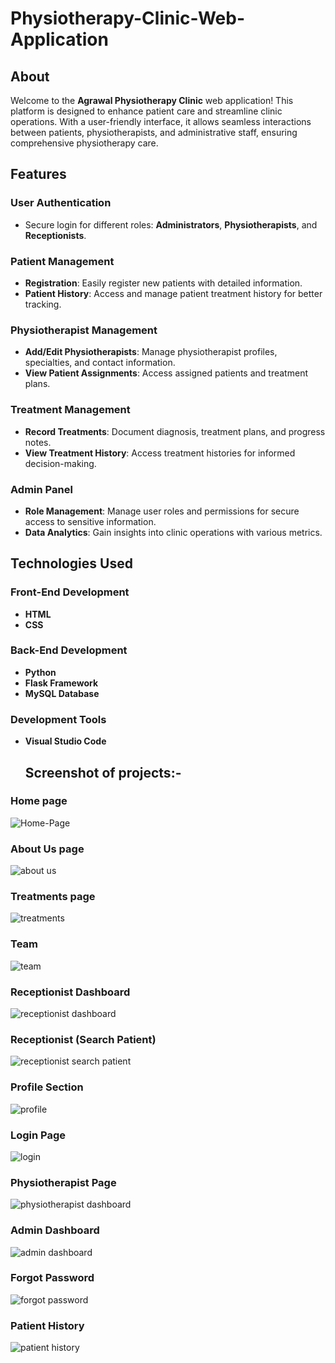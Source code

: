# Physiotherapy-Clinic-Web-Application

## About
Welcome to the **Agrawal Physiotherapy Clinic** web application! This platform is designed to enhance patient care and streamline clinic operations. With a user-friendly interface, it allows seamless interactions between patients, physiotherapists, and administrative staff, ensuring comprehensive physiotherapy care.

## Features

### User Authentication
- Secure login for different roles: **Administrators**, **Physiotherapists**, and **Receptionists**.

### Patient Management
- **Registration**: Easily register new patients with detailed information.
- **Patient History**: Access and manage patient treatment history for better tracking.

### Physiotherapist Management
- **Add/Edit Physiotherapists**: Manage physiotherapist profiles, specialties, and contact information.
- **View Patient Assignments**: Access assigned patients and treatment plans.

### Treatment Management
- **Record Treatments**: Document diagnosis, treatment plans, and progress notes.
- **View Treatment History**: Access treatment histories for informed decision-making.

### Admin Panel
- **Role Management**: Manage user roles and permissions for secure access to sensitive information.
- **Data Analytics**: Gain insights into clinic operations with various metrics.

## Technologies Used

### Front-End Development
- **HTML**
- **CSS**

### Back-End Development
- **Python**
- **Flask Framework**
- **MySQL Database**

### Development Tools
- **Visual Studio Code**

  ## Screenshot of projects:-
### Home page
![Home-Page](https://github.com/user-attachments/assets/210f4209-c165-4246-afbe-828c05b38f38)

### About Us page
![about us](https://github.com/user-attachments/assets/94358531-4bc0-4ff6-9eab-afb03eef3f42)

### Treatments page

![treatments](https://github.com/user-attachments/assets/82a33378-63bd-4748-8157-c34e61d4fa4b)

### Team 
![team](https://github.com/user-attachments/assets/51ffed8c-610f-439b-ad2e-915dc286cde5)


### Receptionist Dashboard
![receptionist dashboard](https://github.com/user-attachments/assets/eecc95da-9c92-4de5-85a1-76b721dfec38)


### Receptionist (Search Patient)
![receptionist search patient](https://github.com/user-attachments/assets/4a431a4a-24e2-4b12-a9c8-59cef7a0947f)

### Profile Section
![profile](https://github.com/user-attachments/assets/35c52ce2-114e-4b50-8f41-383e19dd299c)


### Login Page
![login](https://github.com/user-attachments/assets/1f858669-5b1f-4fd8-b64f-fdc66e7a2128)


### Physiotherapist Page
![physiotherapist dashboard](https://github.com/user-attachments/assets/686d964d-70c1-4880-b0e0-07b66f4dade9)

### Admin Dashboard
![admin dashboard](https://github.com/user-attachments/assets/05a9ffee-1ef5-4cbc-be35-2661824cd7de)


### Forgot Password

![forgot password](https://github.com/user-attachments/assets/6af6863c-f791-452f-9a06-896b646c762b)

### Patient History

![patient history](https://github.com/user-attachments/assets/74ba529d-caa7-482a-b82b-3a4db844b413)

